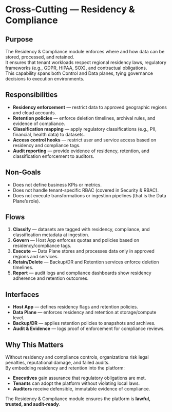 # Cross-Cutting — Residency & Compliance

## Purpose
The Residency & Compliance module enforces where and how data can be stored, processed, and retained.  
It ensures that tenant workloads respect regional residency laws, regulatory frameworks (e.g., GDPR, HIPAA, SOX), and contractual obligations.  
This capability spans both Control and Data planes, tying governance decisions to execution environments.

## Responsibilities
- **Residency enforcement** — restrict data to approved geographic regions and cloud accounts.  
- **Retention policies** — enforce deletion timelines, archival rules, and evidence of compliance.  
- **Classification mapping** — apply regulatory classifications (e.g., PII, financial, health data) to datasets.  
- **Access control hooks** — restrict user and service access based on residency and compliance tags.  
- **Audit reporting** — provide evidence of residency, retention, and classification enforcement to auditors.  

## Non-Goals
- Does not define business KPIs or metrics.  
- Does not handle tenant-specific RBAC (covered in Security & RBAC).  
- Does not execute transformations or ingestion pipelines (that is the Data Plane’s role).  

## Flows
1. **Classify** — datasets are tagged with residency, compliance, and classification metadata at ingestion.  
2. **Govern** — Host App enforces quotas and policies based on residency/compliance tags.  
3. **Execute** — Data Plane stores and processes data only in approved regions and services.  
4. **Retain/Delete** — Backup/DR and Retention services enforce deletion timelines.  
5. **Report** — audit logs and compliance dashboards show residency adherence and retention outcomes.  

## Interfaces
- **Host App** — defines residency flags and retention policies.  
- **Data Plane** — enforces residency and retention at storage/compute level.  
- **Backup/DR** — applies retention policies to snapshots and archives.  
- **Audit & Evidence** — logs proof of enforcement for compliance reviews.  

## Why This Matters
Without residency and compliance controls, organizations risk legal penalties, reputational damage, and failed audits.  
By embedding residency and retention into the platform:
- **Executives** gain assurance that regulatory obligations are met.  
- **Tenants** can adopt the platform without violating local laws.  
- **Auditors** receive defensible, immutable evidence of compliance.  

The Residency & Compliance module ensures the platform is **lawful, trusted, and audit-ready**.
